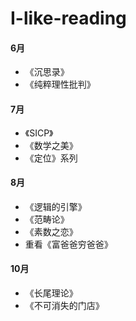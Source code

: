 # I-like-reading
#### 6月
- 《沉思录》
- 《纯粹理性批判》
#### 7月
- 《SICP》
- 《数学之美》
- 《定位》系列
#### 8月
- 《逻辑的引擎》
- 《范畴论》
- 《素数之恋》
- 重看《富爸爸穷爸爸》
#### 10月
- 《长尾理论》
- 《不可消失的门店》
